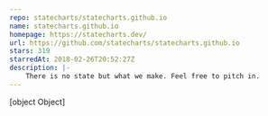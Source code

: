 ```yaml
---
repo: statecharts/statecharts.github.io
name: statecharts.github.io
homepage: https://statecharts.dev/
url: https://github.com/statecharts/statecharts.github.io
stars: 319
starredAt: 2018-02-26T20:52:27Z
description: |-
    There is no state but what we make. Feel free to pitch in.
---
```


[object Object]
